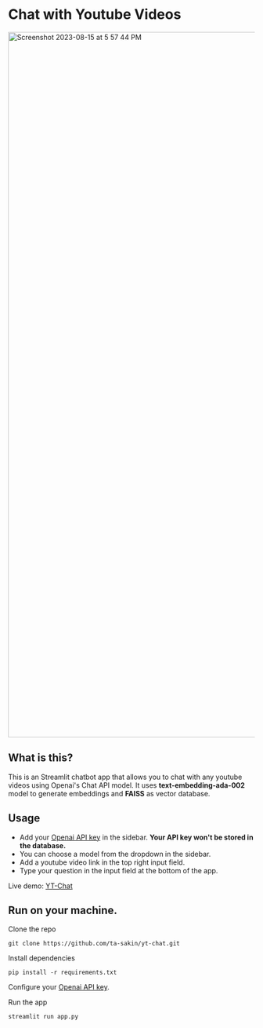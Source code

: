 # Chat with Youtube Videos

<img width="1437" alt="Screenshot 2023-08-15 at 5 57 44 PM" src="https://github.com/ta-sakin/yt-chat/assets/47474230/a5587c90-9839-4054-8a7d-6f9a32fe74af">

## What is this?

This is an Streamlit chatbot app that allows you to chat with any youtube videos using Openai's Chat API model. It uses **text-embedding-ada-002** model to generate embeddings and **FAISS** as vector database.

## Usage

- Add your [Openai API key](https://platform.openai.com/account/api-keys) in the sidebar. **Your API key won't be stored in the database.**
- You can choose a model from the dropdown in the sidebar.
- Add a youtube video link in the top right input field.
- Type your question in the input field at the bottom of the app.

Live demo: [YT-Chat](https://yt-chat.streamlit.app/)

## Run on your machine.

Clone the repo

```console
git clone https://github.com/ta-sakin/yt-chat.git

```

Install dependencies

```console
pip install -r requirements.txt
```

Configure your [Openai API key](https://platform.openai.com/account/api-keys).

Run the app

```console
streamlit run app.py
```
